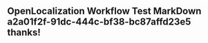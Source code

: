 <properties
ms.topic="hero-topic"
ms.test1="hero-topic"
ms.test2="test"/>


## OpenLocalization Workflow Test MarkDown a2a01f2f-91dc-444c-bf38-bc87affd23e5 thanks!

